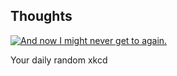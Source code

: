 ## Thoughts
[![And now I might never get to again.](https://imgs.xkcd.com/comics/thoughts.png)](https://xkcd.com/275/ "And now I might never get to again.")

Your daily random xkcd
